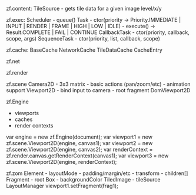 zf.content:
  TileSource
    - gets tile data for a given image level/x/y


zf.exec:
  Scheduler
    - queue()
  Task
    - ctor(priority -> Priority.IMMEDIATE | INPUT | RENDER | FRAME | HIGH | LOW | IDLE)
    - execute() -> Result.COMPLETE | FAIL | CONTINUE
  CallbackTask
    - ctor(priority, callback, scope, args)
  SequenceTask
    - ctor(priority, list, callback, scope)

zf.cache:
  BaseCache
    NetworkCache
    TileDataCache
  CacheEntry

zf.net

zf.render

zf.scene
  Camera2D
    - 3x3 matrix
    - basic actions (pan/zoom/etc)
    - animation support
  Viewport2D
    - bind input to camera
    - root fragment
    DomViewport2D

zf.Engine
  - viewports
  - caches
  - render contexts


var engine = new zf.Engine(document);
var viewport1 = new zf.scene.Viewport2D(engine, canvas1);
var viewport2 = new zf.scene.Viewport2D(engine, canvas2);
var renderContext = zf.render.canvas.getRenderContext(canvas1);
var viewport3 = new zf.scene.Viewport2D(engine, renderContext);

zf.zom
  Element
    - layoutMode
    - padding/margin/etc
    - transform
    - children[]
    Fragment
      - root
    Box
      - backgroundColor
    TiledImage
      - tileSource
  LayoutManager
viewport1.setFragment(frag1);
